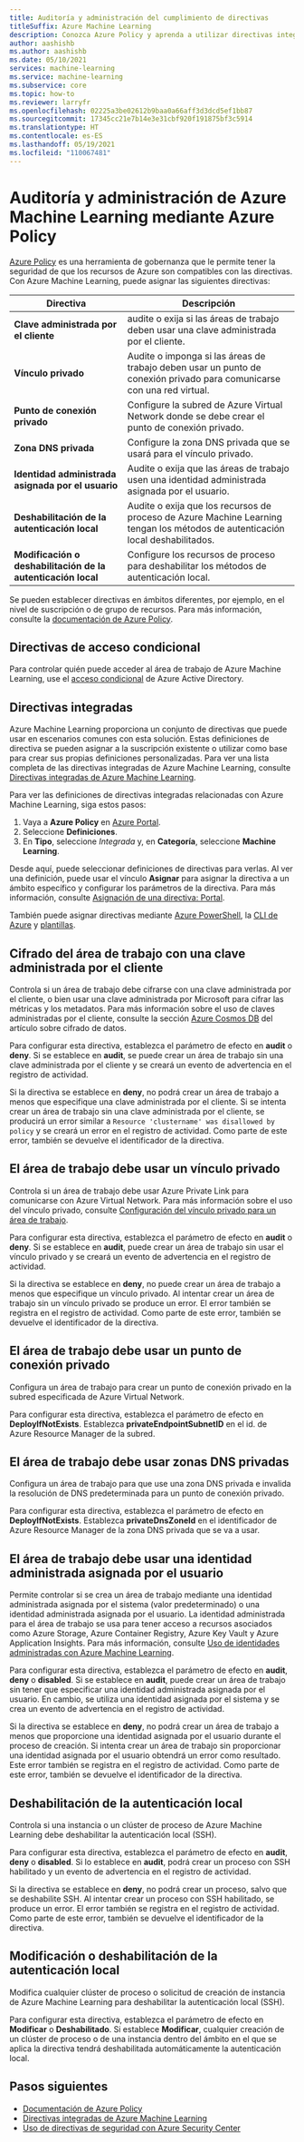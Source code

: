 ```yaml
---
title: Auditoría y administración del cumplimiento de directivas
titleSuffix: Azure Machine Learning
description: Conozca Azure Policy y aprenda a utilizar directivas integradas en Azure Machine Learning para asegurarse de que las áreas de trabajo se ajustan a sus requisitos.
author: aashishb
ms.author: aashishb
ms.date: 05/10/2021
services: machine-learning
ms.service: machine-learning
ms.subservice: core
ms.topic: how-to
ms.reviewer: larryfr
ms.openlocfilehash: 02225a3be02612b9baa0a66aff3d3dcd5ef1bb87
ms.sourcegitcommit: 17345cc21e7b14e3e31cbf920f191875bf3c5914
ms.translationtype: HT
ms.contentlocale: es-ES
ms.lasthandoff: 05/19/2021
ms.locfileid: "110067481"
---
```

# <a name="audit-and-manage-azure-machine-learning-using-azure-policy"></a>Auditoría y administración de Azure Machine Learning mediante Azure Policy

[Azure Policy](../governance/policy/index.yml) es una herramienta de gobernanza que le permite tener la seguridad de que los recursos de Azure son compatibles con las directivas. Con Azure Machine Learning, puede asignar las siguientes directivas:

| Directiva | Descripción |
| ----- | ----- |
| **Clave administrada por el cliente** | audite o exija si las áreas de trabajo deben usar una clave administrada por el cliente. |
| **Vínculo privado** | Audite o imponga si las áreas de trabajo deben usar un punto de conexión privado para comunicarse con una red virtual. |
| **Punto de conexión privado** | Configure la subred de Azure Virtual Network donde se debe crear el punto de conexión privado. |
| **Zona DNS privada** | Configure la zona DNS privada que se usará para el vínculo privado. |
| **Identidad administrada asignada por el usuario** | Audite o exija que las áreas de trabajo usen una identidad administrada asignada por el usuario. |
| **Deshabilitación de la autenticación local** | Audite o exija que los recursos de proceso de Azure Machine Learning tengan los métodos de autenticación local deshabilitados. |
| **Modificación o deshabilitación de la autenticación local** | Configure los recursos de proceso para deshabilitar los métodos de autenticación local. |

Se pueden establecer directivas en ámbitos diferentes, por ejemplo, en el nivel de suscripción o de grupo de recursos. Para más información, consulte la [documentación de Azure Policy](../governance/policy/overview.md).

## <a name="conditional-access-policies"></a>Directivas de acceso condicional

Para controlar quién puede acceder al área de trabajo de Azure Machine Learning, use el [acceso condicional](../active-directory/conditional-access/overview.md) de Azure Active Directory.

## <a name="built-in-policies"></a>Directivas integradas

Azure Machine Learning proporciona un conjunto de directivas que puede usar en escenarios comunes con esta solución. Estas definiciones de directiva se pueden asignar a la suscripción existente o utilizar como base para crear sus propias definiciones personalizadas. Para ver una lista completa de las directivas integradas de Azure Machine Learning, consulte [Directivas integradas de Azure Machine Learning](../governance/policy/samples/built-in-policies.md#machine-learning).

Para ver las definiciones de directivas integradas relacionadas con Azure Machine Learning, siga estos pasos:

1. Vaya a __Azure Policy__ en [Azure Portal](https://portal.azure.com).
1. Seleccione __Definiciones__.
1. En __Tipo__, seleccione _Integrada_ y, en __Categoría__, seleccione __Machine Learning__.

Desde aquí, puede seleccionar definiciones de directivas para verlas. Al ver una definición, puede usar el vínculo __Asignar__ para asignar la directiva a un ámbito específico y configurar los parámetros de la directiva. Para más información, consulte [Asignación de una directiva: Portal](../governance/policy/assign-policy-portal.md).

También puede asignar directivas mediante [Azure PowerShell](../governance/policy/assign-policy-powershell.md), la [CLI de Azure](../governance/policy/assign-policy-azurecli.md) y [plantillas](../governance/policy/assign-policy-template.md).

## <a name="workspace-encryption-with-customer-managed-key"></a>Cifrado del área de trabajo con una clave administrada por el cliente

Controla si un área de trabajo debe cifrarse con una clave administrada por el cliente, o bien usar una clave administrada por Microsoft para cifrar las métricas y los metadatos. Para más información sobre el uso de claves administradas por el cliente, consulte la sección [Azure Cosmos DB](concept-data-encryption.md#azure-cosmos-db) del artículo sobre cifrado de datos.

Para configurar esta directiva, establezca el parámetro de efecto en __audit__ o __deny__. Si se establece en __audit__, se puede crear un área de trabajo sin una clave administrada por el cliente y se creará un evento de advertencia en el registro de actividad.

Si la directiva se establece en __deny__, no podrá crear un área de trabajo a menos que especifique una clave administrada por el cliente. Si se intenta crear un área de trabajo sin una clave administrada por el cliente, se producirá un error similar a `Resource 'clustername' was disallowed by policy` y se creará un error en el registro de actividad. Como parte de este error, también se devuelve el identificador de la directiva.

## <a name="workspace-should-use-private-link"></a>El área de trabajo debe usar un vínculo privado

Controla si un área de trabajo debe usar Azure Private Link para comunicarse con Azure Virtual Network. Para más información sobre el uso del vínculo privado, consulte [Configuración del vínculo privado para un área de trabajo](how-to-configure-private-link.md).

Para configurar esta directiva, establezca el parámetro de efecto en __audit__ o __deny__. Si se establece en __audit__, puede crear un área de trabajo sin usar el vínculo privado y se creará un evento de advertencia en el registro de actividad.

Si la directiva se establece en __deny__, no puede crear un área de trabajo a menos que especifique un vínculo privado. Al intentar crear un área de trabajo sin un vínculo privado se produce un error. El error también se registra en el registro de actividad. Como parte de este error, también se devuelve el identificador de la directiva.

## <a name="workspace-should-use-private-endpoint"></a>El área de trabajo debe usar un punto de conexión privado

Configura un área de trabajo para crear un punto de conexión privado en la subred especificada de Azure Virtual Network.

Para configurar esta directiva, establezca el parámetro de efecto en __DeployIfNotExists__. Establezca __privateEndpointSubnetID__ en el id. de Azure Resource Manager de la subred.
## <a name="workspace-should-use-private-dns-zones"></a>El área de trabajo debe usar zonas DNS privadas

Configura un área de trabajo para que use una zona DNS privada e invalida la resolución de DNS predeterminada para un punto de conexión privado.

Para configurar esta directiva, establezca el parámetro de efecto en __DeployIfNotExists__. Establezca __privateDnsZoneId__ en el identificador de Azure Resource Manager de la zona DNS privada que se va a usar. 

## <a name="workspace-should-use-user-assigned-managed-identity"></a>El área de trabajo debe usar una identidad administrada asignada por el usuario

Permite controlar si se crea un área de trabajo mediante una identidad administrada asignada por el sistema (valor predeterminado) o una identidad administrada asignada por el usuario. La identidad administrada para el área de trabajo se usa para tener acceso a recursos asociados como Azure Storage, Azure Container Registry, Azure Key Vault y Azure Application Insights. Para más información, consulte [Uso de identidades administradas con Azure Machine Learning](how-to-use-managed-identities.md).

Para configurar esta directiva, establezca el parámetro de efecto en __audit__, __deny__ o __disabled__. Si se establece en __audit__, puede crear un área de trabajo sin tener que especificar una identidad administrada asignada por el usuario. En cambio, se utiliza una identidad asignada por el sistema y se crea un evento de advertencia en el registro de actividad.

Si la directiva se establece en __deny__, no podrá crear un área de trabajo a menos que proporcione una identidad asignada por el usuario durante el proceso de creación. Si intenta crear un área de trabajo sin proporcionar una identidad asignada por el usuario obtendrá un error como resultado. Este error también se registra en el registro de actividad. Como parte de este error, también se devuelve el identificador de la directiva.

## <a name="disable-local-authentication"></a>Deshabilitación de la autenticación local

Controla si una instancia o un clúster de proceso de Azure Machine Learning debe deshabilitar la autenticación local (SSH).

Para configurar esta directiva, establezca el parámetro de efecto en __audit__, __deny__ o __disabled__. Si lo establece en __audit__, podrá crear un proceso con SSH habilitado y un evento de advertencia en el registro de actividad.

Si la directiva se establece en __deny__, no podrá crear un proceso, salvo que se deshabilite SSH. Al intentar crear un proceso con SSH habilitado, se produce un error. El error también se registra en el registro de actividad. Como parte de este error, también se devuelve el identificador de la directiva.


## <a name="modifydisable-local-authentication"></a>Modificación o deshabilitación de la autenticación local

Modifica cualquier clúster de proceso o solicitud de creación de instancia de Azure Machine Learning para deshabilitar la autenticación local (SSH).

Para configurar esta directiva, establezca el parámetro de efecto en __Modificar__ o __Deshabilitado__. Si establece __Modificar__, cualquier creación de un clúster de proceso o de una instancia dentro del ámbito en el que se aplica la directiva tendrá deshabilitada automáticamente la autenticación local.

## <a name="next-steps"></a>Pasos siguientes

* [Documentación de Azure Policy](../governance/policy/overview.md)
* [Directivas integradas de Azure Machine Learning](policy-reference.md)
* [Uso de directivas de seguridad con Azure Security Center](../security-center/tutorial-security-policy.md)